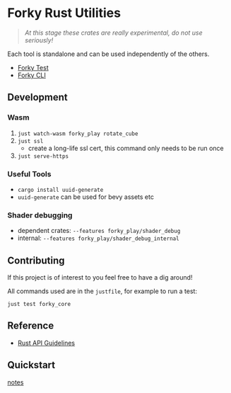 # Forky Rust Utilities

> *At this stage these crates are really experimental, do not use seriously!*

Each tool is standalone and can be used independently of the others.
- [Forky Test](./crates/forky_test/README.md)
- [Forky CLI](./crates/forky_cli/README.md)


## Development

### Wasm

1. `just watch-wasm forky_play rotate_cube`
2. `just ssl`
	-	create a long-life ssl cert, this command only needs to be run once
3. `just serve-https`


### Useful Tools

- `cargo install uuid-generate`
- `uuid-generate` can be used for bevy assets etc

### Shader debugging
- dependent crates: `--features forky_play/shader_debug`
- internal: `--features forky_play/shader_debug_internal`

## Contributing

If this project is of interest to you feel free to have a dig around! 

All commands used are in the `justfile`, for example to run a test:
```shX
just test forky_core
```

## Reference
- [Rust API Guidelines](https://rust-lang.github.io/api-guidelines/)

## Quickstart
[notes](docs/notes.md)